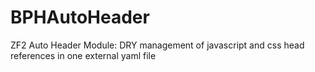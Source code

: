 BPHAutoHeader
==============

ZF2 Auto Header Module: DRY management of javascript and css head references in one external yaml file





